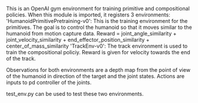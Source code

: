 This is an OpenAI gym environment for training primitive and compositional policies.
When this module is imported, it registers 3 environments:  
'HumanoidPrimitivePretraining-v0': This is the training environment for the primitives. The goal is to control the humanoid so that it moves similar to the humanoid from motion capture data. Reward = joint_angle_similarity + joint_velocity_similarity + end_effector_position_similarity + center_of_mass_similarity
'TrackEnv-v0': The track environment is used to train the compositional policiy. Reward is given for velocity towards
the end of the track.   

Observations for both environments are a depth map from the point of view of the humanoid in direction of the target and the joint states. Actions are inputs to pd controller of the joints.

test_env.py can be used to test these two environments.
